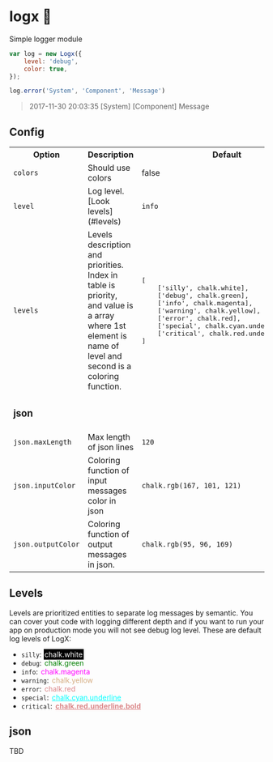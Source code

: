 # logx 📝

Simple logger module 

```js
var log = new Logx({
	level: 'debug',
	color: true,
});

log.error('System', 'Component', 'Message')
```

> 2017-11-30 20:03:35 [System] [Component] Message

## Config

<table>
	<tr>
		<th>Option</th>
		<th>Description</th>
		<th>Default</th>
	</tr>
	<tr>
		<td><code>colors</code></td>
		<td>Should use colors</td>
		<td>false</td>
	</tr>
	<tr>
		<td><code>level</code></td>
		<td>Log level. [Look levels](#levels)</td>
		<td><code>info</code></td>
	</tr>
	<tr>
		<td><code>levels</code></td>
		<td>Levels description and priorities. Index in table is priority, and value is a array where 1st element is name of level and second is a coloring function.</td>
		<td><pre>
[
    ['silly', chalk.white],
    ['debug', chalk.green],
    ['info', chalk.magenta],
    ['warning', chalk.yellow],
    ['error', chalk.red],
    ['special', chalk.cyan.underline],
    ['critical', chalk.red.underline.bold],
]
</pre></td>
	</tr>
	<tr>
		<td colspan=3>
			<h3>json</h3>
		</td>
	</tr>
	<tr>
		<td><code>json.maxLength</code></td>
		<td>Max length of json lines</td>
		<td><code>120</code></td>
	</tr>
	<tr>
		<td><code>json.inputColor</code></td>
		<td>Coloring function of input messages color in json</td>
		<td><code>chalk.rgb(167, 101, 121)</code></td>
	</tr>
	<tr>
		<td><code>json.outputColor</code></td>
		<td>Coloring function of output messages in json.</td>
		<td><code>chalk.rgb(95, 96, 169)</code></td>
	</tr>
</table>	

## Levels

Levels are prioritized entities to separate log messages by semantic. You can cover yout code with logging different depth and if you want to run your app on production mode you will not see debug log level. These are default log levels of LogX: 

 - `silly`: <span style="padding: 2px; color: white; background: black;">chalk.white</span>
 - `debug`: <span style="padding: 2px; color: green;">chalk.green</span>
 - `info`: <span style="padding: 2px; color: magenta;">chalk.magenta</span>
 - `warning`: <span style="padding: 2px; color: #d4ac80;">chalk.yellow</span>
 - `error`: <span style="padding: 2px; color: #db888a;">chalk.red</span>
 - `special`: <span style="padding: 2px; color: cyan; text-decoration: underline;">chalk.cyan.underline</span>
 - `critical`: <span style="padding: 2px; color: #db888a; text-decoration: underline; font-weight: bold;">chalk.red.underline.bold</span>

## json

TBD
